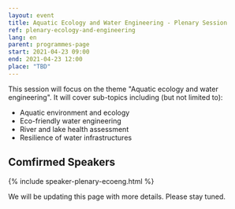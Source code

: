 ```yaml
---
layout: event
title: Aquatic Ecology and Water Engineering - Plenary Session
ref: plenary-ecology-and-engineering
lang: en
parent: programmes-page
start: 2021-04-23 09:00
end: 2021-04-23 12:00
place: "TBD"
---
```

This session will focus on the theme "Aquatic ecology and water engineering". It will cover sub-topics including (but not limited to):

- Aquatic environment and ecology
- Eco-friendly water engineering
- River and lake health assessment
- Resilience of water infrastructures

## Comfirmed Speakers

{% include speaker-plenary-ecoeng.html %}

We will be updating this page with more details. Please stay tuned.
